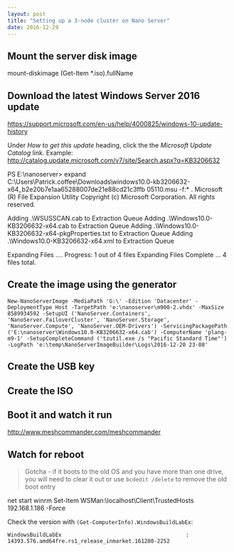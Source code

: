 ```yaml
---
layout: post
title: "Setting up a 3-node cluster on Nano Server"
date: 2016-12-29
---
```




## Mount the server disk image
mount-diskimage (Get-Item *.iso).fullName


## Download the latest Windows Server 2016 update
https://support.microsoft.com/en-us/help/4000825/windows-10-update-history

Under _How to get this update_ heading, click the the _Microsoft Update Catalog_ link. Example:
http://catalog.update.microsoft.com/v7/site/Search.aspx?q=KB3206632

PS E:\nanoserver> expand C:\Users\Patrick.coffee\Downloads\windows10.0-kb3206632-x64_b2e20b7e1aa65288007de21e88cd21c3ffb
05110.msu  -f:* .
Microsoft (R) File Expansion Utility
Copyright (c) Microsoft Corporation. All rights reserved.

Adding .\WSUSSCAN.cab to Extraction Queue
Adding .\Windows10.0-KB3206632-x64.cab to Extraction Queue
Adding .\Windows10.0-KB3206632-x64-pkgProperties.txt to Extraction Queue
Adding .\Windows10.0-KB3206632-x64.xml to Extraction Queue

Expanding Files ....
Progress: 1 out of 4 files
Expanding Files Complete ...
4 files total.


## Create the image using the generator

<!-- screenshots, etc -->

```
New-NanoServerImage -MediaPath 'G:\' -Edition 'Datacenter' -DeploymentType Host -TargetPath 'e:\nanoserver\m900-2.vhdx' -MaxSize 8589934592 -SetupUI ('NanoServer.Containers', 'NanoServer.FailoverCluster', 'NanoServer.Storage', 'NanoServer.Compute', 'NanoServer.OEM-Drivers') -ServicingPackagePath ('E:\nanoserver\Windows10.0-KB3206632-x64.cab') -ComputerName 'plang-m9-1' -SetupCompleteCommand ('tzutil.exe /s "Pacific Standard Time"') -LogPath 'e:\temp\NanoServerImageBuilder\Logs\2016-12-20 23-08'
```



## Create the USB key


## Create the ISO



## Boot it and watch it run


http://www.meshcommander.com/meshcommander




## Watch for reboot


> Gotcha - if it boots to the old OS and you have more than one drive, you will need to clear it out or use `bcdedit /delete` to remove the old boot entry



net start winrm
Set-Item WSMan:\localhost\Client\TrustedHosts 192.168.1.186 -Force


Check the version with `(Get-ComputerInfo).WindowsBuildLabEx`:

```
WindowsBuildLabEx                                       : 14393.576.amd64fre.rs1_release_inmarket.161208-2252
```